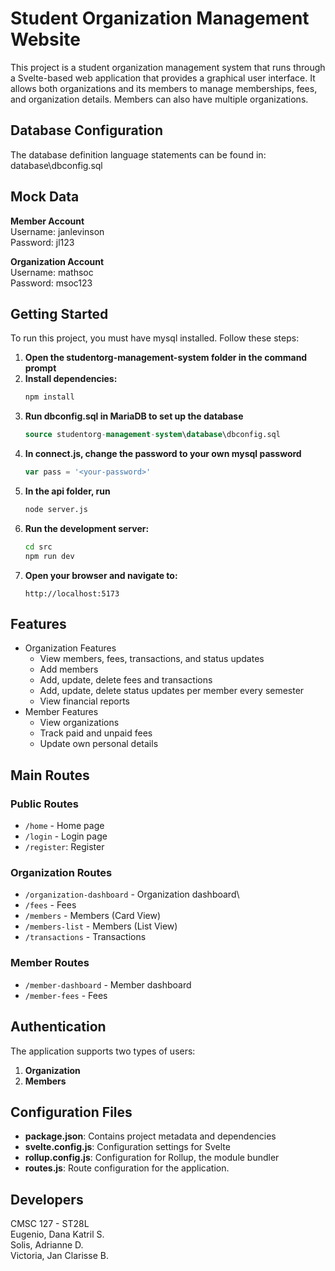 # Student Organization Management Website

This project is a student organization management system that runs through a Svelte-based web application that provides a graphical user interface. 
It allows both organizations and its members to manage memberships, fees, and organization details. Members can also have multiple organizations.

## Database Configuration
The database definition language statements can be found in: database\dbconfig.sql

## Mock Data
**Member Account**  
Username: janlevinson  
Password: jl123

**Organization Account**  
Username: mathsoc  
Password: msoc123

## Getting Started

To run this project, you must have mysql installed. Follow these steps:

1. **Open the studentorg-management-system folder in the command prompt**  
2. **Install dependencies:**
   ```bash
   npm install
   ```
3. **Run dbconfig.sql in MariaDB to set up the database**
   ```sql
   source studentorg-management-system\database\dbconfig.sql
   ```
4. **In connect.js, change the password to your own mysql password**
   ```javascript
   var pass = '<your-password>'
   ```
5. **In the api folder, run**
   ```bash
   node server.js
   ```
6. **Run the development server:**
   ```bash
   cd src
   npm run dev
   ```
7. **Open your browser and navigate to:**
   ```
   http://localhost:5173
   ```
   
## Features
- Organization Features
  - View members, fees, transactions, and status updates
  - Add members
  - Add, update, delete fees and transactions
  - Add, update, delete status updates per member every semester
  - View financial reports
- Member Features
  - View organizations
  - Track paid and unpaid fees
  - Update own personal details

## Main Routes

### Public Routes
- `/home` - Home page
- `/login` - Login page
- `/register`: Register

### Organization Routes
- `/organization-dashboard` - Organization dashboard\
- `/fees` - Fees
- `/members` - Members (Card View)
- `/members-list` - Members (List View)
- `/transactions` - Transactions

### Member Routes
- `/member-dashboard` - Member dashboard
- `/member-fees` - Fees

## Authentication

The application supports two types of users:
1. **Organization**
3. **Members**

## Configuration Files

- **package.json**: Contains project metadata and dependencies
- **svelte.config.js**: Configuration settings for Svelte
- **rollup.config.js**: Configuration for Rollup, the module bundler
- **routes.js**: Route configuration for the application.

## Developers
CMSC 127 - ST28L  
Eugenio, Dana Katril S.  
Solis, Adrianne D.  
Victoria, Jan Clarisse B.  


